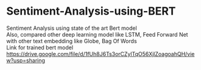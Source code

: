 # Sentiment-Analysis-using-BERT
Sentiment Analysis using state of the art Bert model</br>
Also, compared other deep learning model like LSTM, Feed Forward Net with other text embedding like Globe, Bag Of Words</br>
Link for trained bert model</br>
https://drive.google.com/file/d/1fUh8J6Ts3orCZylTqO56XjlZoagoahQH/view?usp=sharing

